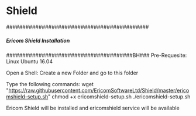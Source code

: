 # Shield
############################################
#####   Ericom Shield Installation     #####
#######################################BH###
Pre-Requesite: Linux Ubuntu 16.04

Open a Shell:
Create a new Folder and go to this folder

Type the following commands:
wget "https://raw.githubusercontent.com/EricomSoftwareLtd/Shield/master/ericomshield-setup.sh"
chmod +x ericomshield-setup.sh
./ericomshield-setup.sh

Ericom Shield will be installed and ericomshield service will be available 
